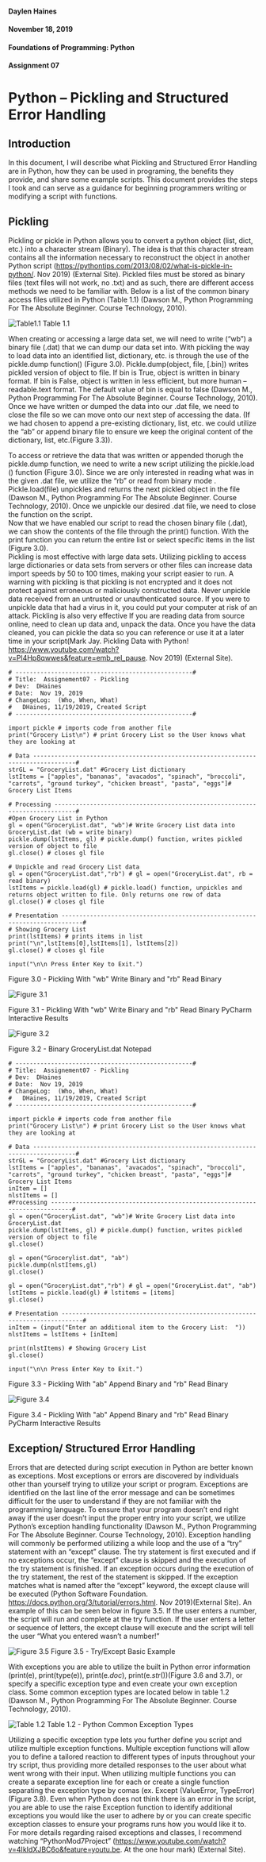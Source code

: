 #### Daylen Haines
#### November 18, 2019
#### Foundations of Programming:  Python
#### Assignment 07

# Python – Pickling and Structured Error Handling

## Introduction
In this document, I will describe what Pickling and Structured Error Handling are in Python, how they can be used in programing, the benefits they provide, and share some example scripts.  This document provides the steps I took and can serve as a guidance for beginning programmers writing or modifying a script with functions.  

## Pickling
Pickling or pickle in Python allows you to convert a python object (list, dict, etc.) into a character stream (Binary).  The idea is that this character stream contains all the information necessary to reconstruct the object in another Python script (https://pythontips.com/2013/08/02/what-is-pickle-in-python/. Nov 2019) (External Site).  Pickled files must be stored as binary files (text files will not work, no .txt) and as such, there are different access methods we need to be familiar with.  Below is a list of the common binary access files utilized in Python (Table 1.1) (Dawson M., Python Programming For The Absolute Beginner. Course Technology, 2010).  

![Table1.1](https://github.com/dhaines44/ITFnd100-Mod07/blob/master/docs/Table1.1-Assignment07.png "Table 1.1")
Table 1.1
                                                      
When creating or accessing a large data set, we will need to write (“wb”) a binary file (.dat) that we can dump our data set into.  With pickling the way to load data into an identified list, dictionary, etc. is through the use of the pickle.dump function() (Figure 3.0).  Pickle.dump(object, file, [.bin]) writes pickled version of object to file. If bin is True, object is written in binary format.  If bin is False, object is written in less efficient, but more human –readable.text format.  The default value of bin is equal to false (Dawson M., Python Programming For The Absolute Beginner. Course Technology, 2010).  Once we have written or dumped the data into our .dat file, we need to close the file so we can move onto our next step of accessing the data. (If we had chosen to append a pre-existing dictionary, list, etc. we could utilize the “ab” or append binary file to ensure we keep the original content of the dictionary, list, etc.(Figure 3.3)).

To access or retrieve the data that was written or appended thorugh the pickle.dump function, we need to write a new script utilizing the pickle.load () function (Figure 3.0). Since we are only interested in reading what was in the given .dat file, we utilize the “rb” or read from binary mode .  Pickle.load(file) unpickles and returns the next pickled object in the file (Dawson M., Python Programming For The Absolute Beginner. Course Technology, 2010).  Once we unpickle our desired .dat file, we need to close the function on the script.  
Now that we have enabled our script to read the chosen binary file (.dat), we can show the contents of the file through the print() function.  With the print function you can return the entire list or select specific items in the list (Figure 3.0).  
 Pickling is most effective with large data sets.  Utilizing pickling to access large dictionaries or data sets from servers or other files can increase data import speeds by 50 to 100 times, making your script easier to run.  A warning with pickling is that pickling is not encrypted and it does not protect against erroneous or maliciously constructed data.  Never unpickle data received from an untrusted or unauthenticated source.  If you were to unpickle data that had a virus in it, you could put your computer at risk of an attack.  Pickling is also very effective If you are reading data from source online, need to clean up data and, unpack the data.  Once you have the data cleaned, you can pickle the data so you can reference or use it at a later time in your script(Mark Jay. Pickling Data with Python! https://www.youtube.com/watch?v=Pl4Hp8qwwes&feature=emb_rel_pause. Nov 2019) (External Site).
```
# --------------------------------------------------#
# Title:  Assignement07 - Pickling
# Dev:  DHaines
# Date:  Nov 19, 2019
# ChangeLog:  (Who, When, What)
#   DHaines, 11/19/2019, Created Script
# --------------------------------------------------#

import pickle # imports code from another file
print("Grocery List\n") # print Grocery List so the User knows what they are looking at

# Data ----------------------------------------------------------------------------------#
strGL = "GroceryList.dat" #Grocery List dictionary
lstItems = ["apples", "bananas", "avacados", "spinach", "broccoli", "carrots", "ground turkey", "chicken breast", "pasta", "eggs"]# Grocery List Items

# Processing ----------------------------------------------------------------------------#
#Open Grocery List in Python
gl = open("GroceryList.dat", "wb")# Write Grocery List data into GroceryList.dat (wb = write binary)
pickle.dump(lstItems, gl) # pickle.dump() function, writes pickled version of object to file
gl.close() # closes gl file

# Unpickle and read Grocery List data
gl = open("GroceryList.dat","rb") # gl = open("GroceryList.dat", rb = read binary)
lstItems = pickle.load(gl) # pickle.load() function, unpickles and returns object written to file. Only returns one row of data
gl.close() # closes gl file

# Presentation ----------------------------------------------------------------------------#
# Showing Grocery List
print(lstItems) # prints items in list
print("\n",lstItems[0],lstItems[1], lstItems[2])
gl.close() # closes gl file

input("\n\n Press Enter Key to Exit.")
```
Figure 3.0 - Pickling With "wb" Write Binary and "rb" Read Binary


![Figure 3.1](https://github.com/dhaines44/ITFnd100-Mod07/blob/master/docs/Figure3.1-Assignment07.png "Figure 3.1")

Figure 3.1 - Pickling With "wb" Write Binary and "rb" Read Binary PyCharm Interactive Results

![Figure 3.2](https://github.com/dhaines44/ITFnd100-Mod07/blob/master/docs/Figure3.2-Assignment07.png "Figure 3.2")

Figure 3.2 - Binary GroceryList.dat Notepad

```
# --------------------------------------------------#
# Title:  Assignement07 - Pickling
# Dev:  DHaines
# Date:  Nov 19, 2019
# ChangeLog:  (Who, When, What)
#   DHaines, 11/19/2019, Created Script
# --------------------------------------------------#

import pickle # imports code from another file
print("Grocery List\n") # print Grocery List so the User knows what they are looking at

# Data ----------------------------------------------------------------------------------#
strGL = "GroceryList.dat" #Grocery List dictionary
lstItems = ["apples", "bananas", "avacados", "spinach", "broccoli", "carrots", "ground turkey", "chicken breast", "pasta", "eggs"]# Grocery List Items
inItem = []
nlstItems = []
#Processing ----------------------------------------------------------------------------#
gl = open("GroceryList.dat", "wb")# Write Grocery List data into GroceryList.dat
pickle.dump(lstItems, gl) # pickle.dump() function, writes pickled version of object to file
gl.close()

gl = open("Grocerylist.dat", "ab")
pickle.dump(nlstItems,gl)
gl.close()

gl = open("GroceryList.dat","rb") # gl = open("GroceryList.dat", "ab")
lstItems = pickle.load(gl) # lstitems = [items]
gl.close()

# Presentation ----------------------------------------------------------------------------#
inItem = (input("Enter an additional item to the Grocery List:  "))
nlstItems = lstItems + [inItem]

print(nlstItems) # Showing Grocery List
gl.close()

input("\n\n Press Enter Key to Exit.")
```
Figure 3.3 - Pickling With "ab" Append Binary and "rb" Read Binary

![Figure 3.4](https://github.com/dhaines44/ITFnd100-Mod07/blob/master/docs/Figure3.4-Assignment07.png "Figure 3.4")

Figure 3.4 - Pickling With "ab" Append Binary and "rb" Read Binary PyCharm Interactive Results

## Exception/ Structured Error Handling
Errors that are detected during script execution in Python are better known as exceptions.  Most exceptions or errors are discovered by individuals other than yourself trying to utilize your script or program.  Exceptions are identified on the last line of the error message and can be sometimes difficult for the user to understand if they are not familiar with the programming language.  To ensure that your program doesn’t end right away if the user doesn’t input the proper entry into your script, we utilize Python’s exception handling functionality (Dawson M., Python Programming For The Absolute Beginner. Course Technology, 2010).  Exception handling will commonly be performed utilizing a while loop and the use of a “try” statement with an “except” clause.  The try statement is first executed and if no exceptions occur, the “except” clause is skipped and the execution of the try statement is finished.  If an exception occurs during the execution of the try statement, the rest of the statement is skipped.  If the exception matches what is named after the “except” keyword, the except clause will be executed (Python Software Foundation. https://docs.python.org/3/tutorial/errors.html. Nov 2019)(External Site). An example of this can be seen below in figure 3.5.  If the user enters a number, the script will run and complete at the try function.  If the user enters a letter or sequence of letters, the except clause will execute and the script will tell the user “What you entered wasn’t a number!”

![Figure 3.5](https://github.com/dhaines44/ITFnd100-Mod07/blob/master/docs/Figure3.5-Assignement07.png "Figure 3.5")
Figure 3.5 - Try/Except Basic Example

With exceptions you are able to utilize the built in Python error information (print(e), print(type(e)), print(e._doc_), print(e._str_())(Figure 3.6 and 3.7), or specify a specific exception type and even create your own exception class.  Some common exception types are located below in table 1.2 (Dawson M., Python Programming For The Absolute Beginner. Course Technology, 2010).  

![Table 1.2](https://github.com/dhaines44/ITFnd100-Mod07/blob/master/docs/Table1.2-Assignment07.png "Table 1.2")
Table 1.2 - Python Common Exception Types

Utilizing a specific exception type lets you further define you script and utilize multiple exception functions.  Multiple exception functions will allow you to define a tailored reaction to different types of inputs throughout your try script, thus providing more detailed responses to the user about what went wrong with their input.  When utilizing multiple functions you can create a separate exception line for each or create a single function separating the exception type by comas (ex. Except (ValueError, TypeError) (Figure 3.8).  Even when Python does not think there is an error in the script, you are able to use the raise Exception function to identify additional exceptions you would like the user to adhere by or you can create specific exception classes to ensure your programs runs how you would like it to.  For more details regarding raised exceptions and classes, I recommend watching “PythonMod7Project” (https://www.youtube.com/watch?v=4IkIdXJBC6o&feature=youtu.be. At the one hour mark) (External Site).

